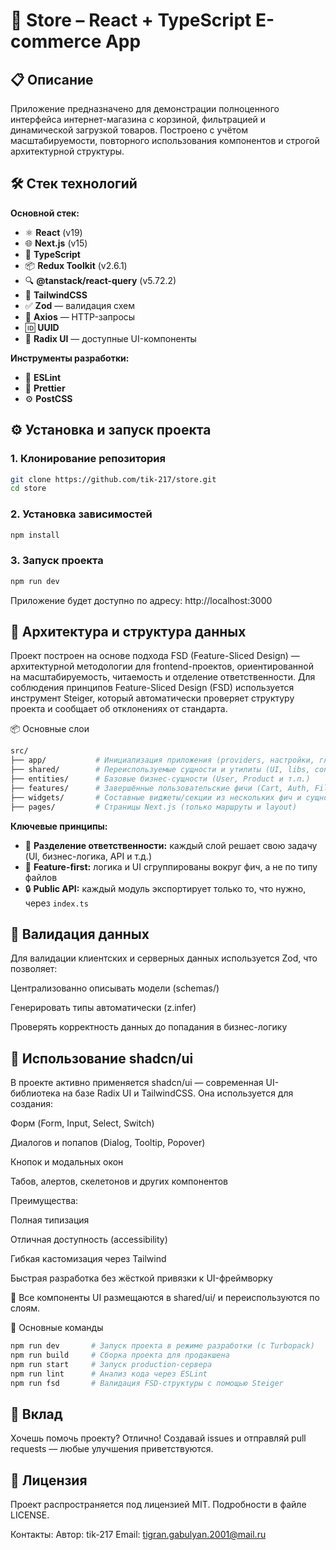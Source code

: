 # 🛒 Store – React + TypeScript E-commerce App

## 📋 Описание

Приложение предназначено для демонстрации полноценного интерфейса интернет-магазина с корзиной, фильтрацией и динамической загрузкой товаров. Построено с учётом масштабируемости, повторного использования компонентов и строгой архитектурной структуры.

## 🛠 Стек технологий

**Основной стек:**

- ⚛️ **React** (v19)
- 🌐 **Next.js** (v15)
- 💬 **TypeScript**
- 📦 **Redux Toolkit** (v2.6.1)
- 🔍 **@tanstack/react-query** (v5.72.2)
- 🎨 **TailwindCSS**
- ✅ **Zod** — валидация схем
- 📡 **Axios** — HTTP-запросы
- 🆔 **UUID**
- 🧩 **Radix UI** — доступные UI-компоненты

**Инструменты разработки:**

- 📏 **ESLint**
- 🧼 **Prettier**
- ⚙️ **PostCSS**

## ⚙ Установка и запуск проекта

### 1. Клонирование репозитория

```bash
git clone https://github.com/tik-217/store.git
cd store
```

### 2. Установка зависимостей
```bash
npm install
```

### 3. Запуск проекта

```bash
npm run dev
```
Приложение будет доступно по адресу: http://localhost:3000

## 🧱 Архитектура и структура данных
Проект построен на основе подхода FSD (Feature-Sliced Design) — архитектурной методологии для frontend-проектов, ориентированной на масштабируемость, читаемость и отделение ответственности.
Для соблюдения принципов Feature-Sliced Design (FSD) используется инструмент Steiger, который автоматически проверяет структуру проекта и сообщает об отклонениях от стандарта.

📦 Основные слои
```bash
src/
├── app/           # Инициализация приложения (providers, настройки, глобальные стили)
├── shared/        # Переиспользуемые сущности и утилиты (UI, libs, config, helpers)
├── entities/      # Базовые бизнес-сущности (User, Product и т.п.)
├── features/      # Завершённые пользовательские фичи (Cart, Auth, Filters и т.п.)
├── widgets/       # Составные виджеты/секции из нескольких фич и сущностей
├── pages/         # Страницы Next.js (только маршруты и layout)
```

**Ключевые принципы:**

- 🧩 **Разделение ответственности:** каждый слой решает свою задачу (UI, бизнес-логика, API и т.д.)
- 🚀 **Feature-first:** логика и UI сгруппированы вокруг фич, а не по типу файлов
- 🔒 **Public API:** каждый модуль экспортирует только то, что нужно, через `index.ts`

## 🧪 Валидация данных
Для валидации клиентских и серверных данных используется Zod, что позволяет:

Централизованно описывать модели (schemas/)

Генерировать типы автоматически (z.infer)

Проверять корректность данных до попадания в бизнес-логику

## 🧩 Использование shadcn/ui
В проекте активно применяется shadcn/ui — современная UI-библиотека на базе Radix UI и TailwindCSS. Она используется для создания:

Форм (Form, Input, Select, Switch)

Диалогов и попапов (Dialog, Tooltip, Popover)

Кнопок и модальных окон

Табов, алертов, скелетонов и других компонентов

Преимущества:

Полная типизация

Отличная доступность (accessibility)

Гибкая кастомизация через Tailwind

Быстрая разработка без жёсткой привязки к UI-фреймворку

📁 Все компоненты UI размещаются в shared/ui/ и переиспользуются по слоям.

🚀 Основные команды
```bash
npm run dev       # Запуск проекта в режиме разработки (с Turbopack)
npm run build     # Сборка проекта для продакшена
npm run start     # Запуск production-сервера
npm run lint      # Анализ кода через ESLint
npm run fsd       # Валидация FSD-структуры с помощью Steiger
```

## 🤝 Вклад
Хочешь помочь проекту? Отлично! Создавай issues и отправляй pull requests — любые улучшения приветствуются.

## 📄 Лицензия
Проект распространяется под лицензией MIT. Подробности в файле LICENSE.

Контакты:
Автор: tik-217
Email: tigran.gabulyan.2001@mail.ru
